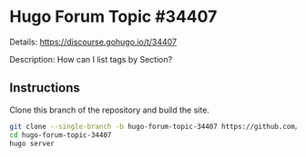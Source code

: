 # Hugo Forum Topic #34407

Details: <https://discourse.gohugo.io/t/34407>

Description: How can I list tags by Section?

## Instructions

Clone this branch of the repository and build the site.

```bash
git clone --single-branch -b hugo-forum-topic-34407 https://github.com/jmooring/hugo-testing hugo-forum-topic-34407
cd hugo-forum-topic-34407
hugo server
```
